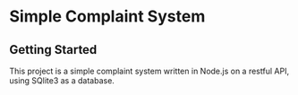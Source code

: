 # Simple Complaint System

## Getting Started

This project is a simple complaint system written in Node.js on a restful API, using SQlite3 as a database.
